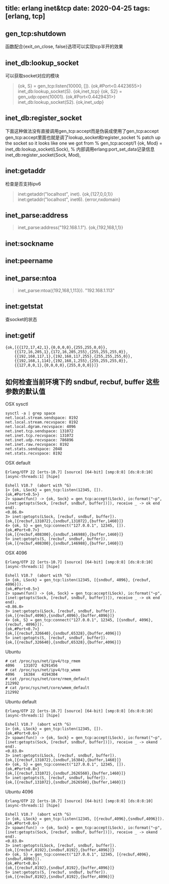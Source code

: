 title: erlang inet&tcp
date: 2020-04-25
tags: [erlang, tcp]
---
## gen_tcp:shutdown
函数配合{exit_on_close, false}选项可以实现tcp半开的效果

## inet_db:lookup_socket
可以获取socket对应的模块
> {ok, S} = gen_tcp:listen(10000, []).
{ok,#Port<0.4423655>}
> inet_db:lookup_socket(S).
{ok,inet_tcp}
> {ok, S2} = gen_udp:open(10001).
{ok,#Port<0.4429431>}
> inet_db:lookup_socket(S2).
{ok,inet_udp}

## inet_db:register_socket
下面这种做法没有直接调用gen_tcp:accept而是伪装成使用了gen_tcp:accept
gen_tcp:accept里面也就是调了lookup_socket和register_socket
% patch up the socket so it looks like one we got from
% gen_tcp:accept/1
{ok, Mod} = inet_db:lookup_socket(LSock),
% 内部调用erlang:port_set_data记录信息
inet_db:register_socket(Sock, Mod),

## inet:getaddr
检查是否支持ipv6
> inet:getaddr("localhost", inet).
{ok,{127,0,0,1}}
> inet:getaddr("localhost", inet6).
{error,nxdomain}

## inet_parse:address
> inet_parse:address("192.168.1.1").
{ok,{192,168,1,1}}

## inet:sockname
## inet:peername

## inet_parse:ntoa
> inet_parse:ntoa({192,168,1,113}).
"192.168.1.113"

## inet:getstat
查socket的状态

## inet:getif
```
{ok,[{{172,17,42,1},{0,0,0,0},{255,255,0,0}},
    {{172,16,205,1},{172,16,205,255},{255,255,255,0}},
    {{192,168,117,1},{192,168,117,255},{255,255,255,0}},
    {{192,168,1,114},{192,168,1,255},{255,255,255,0}},
    {{127,0,0,1},{0,0,0,0},{255,0,0,0}}]}
```

## 如何检查当前环境下的 sndbuf, recbuf, buffer 这些参数的默认值
OSX sysctl
```
sysctl -a | grep space
net.local.stream.sendspace: 8192
net.local.stream.recvspace: 8192
net.local.dgram.recvspace: 4096
net.inet.tcp.sendspace: 131072
net.inet.tcp.recvspace: 131072
net.inet.udp.recvspace: 786896
net.inet.raw.recvspace: 8192
net.stats.sendspace: 2048
net.stats.recvspace: 8192
```
OSX default
```
Erlang/OTP 22 [erts-10.7] [source] [64-bit] [smp:8:8] [ds:8:8:10] [async-threads:1] [hipe]

Eshell V10.7  (abort with ^G)
1> {ok, LSock} = gen_tcp:listen(12345, []).
{ok,#Port<0.5>}
2> spawn(fun() -> {ok, Sock} = gen_tcp:accept(LSock), io:format("~p", [inet:getopts(Sock, [recbuf, sndbuf, buffer])]), receive _ -> ok end end).
<0.86.0>
3> inet:getopts(LSock, [recbuf, sndbuf, buffer]).
{ok,[{recbuf,131072},{sndbuf,131072},{buffer,1460}]}
4> {ok, S} = gen_tcp:connect("127.0.0.1", 12345, []).
{ok,#Port<0.7>}
{ok,[{recbuf,408300},{sndbuf,146988},{buffer,1460}]}
5> inet:getopts(S, [recbuf, sndbuf, buffer]).
{ok,[{recbuf,408300},{sndbuf,146988},{buffer,1460}]}
```
OSX 4096
```
Erlang/OTP 22 [erts-10.7] [source] [64-bit] [smp:8:8] [ds:8:8:10] [async-threads:1] [hipe]

Eshell V10.7  (abort with ^G)
1> {ok, LSock} = gen_tcp:listen(12345, [{sndbuf, 4096}, {recbuf, 4096}]).
{ok,#Port<0.5>}
2> spawn(fun() -> {ok, Sock} = gen_tcp:accept(LSock), io:format("~p", [inet:getopts(Sock, [recbuf, sndbuf, buffer])]), receive _ -> ok end end).
<0.86.0>
3> inet:getopts(LSock, [recbuf, sndbuf, buffer]).
{ok,[{recbuf,4096},{sndbuf,4096},{buffer,4096}]}
4> {ok, S} = gen_tcp:connect("127.0.0.1", 12345, [{sndbuf, 4096}, {recbuf, 4096}]).
{ok,#Port<0.7>}
{ok,[{recbuf,326640},{sndbuf,65328},{buffer,4096}]}
5> inet:getopts(S, [recbuf, sndbuf, buffer]).
{ok,[{recbuf,326640},{sndbuf,65328},{buffer,4096}]}
```
Ubuntu
```
# cat /proc/sys/net/ipv4/tcp_rmem
4096    131072  6291456
# cat /proc/sys/net/ipv4/tcp_wmem
4096    16384   4194304
# cat /proc/sys/net/core/rmem_default
212992
# cat /proc/sys/net/core/wmem_default
212992
```
Ubuntu default
```
Erlang/OTP 22 [erts-10.7] [source] [64-bit] [smp:8:8] [ds:8:8:10] [async-threads:1] [hipe]

Eshell V10.7  (abort with ^G)
1> {ok, LSock} = gen_tcp:listen(12345, []).
{ok,#Port<0.6>}
2> spawn(fun() -> {ok, Sock} = gen_tcp:accept(LSock), io:format("~p", [inet:getopts(Sock, [recbuf, sndbuf, buffer])]), receive _ -> okend end).
<0.83.0>
3> inet:getopts(LSock, [recbuf, sndbuf, buffer]).
{ok,[{recbuf,131072},{sndbuf,16384},{buffer,1460}]}
4> {ok, S} = gen_tcp:connect("127.0.0.1", 12345, []).
{ok,#Port<0.8>}
{ok,[{recbuf,131072},{sndbuf,2626560},{buffer,1460}]}
5> inet:getopts(S, [recbuf, sndbuf, buffer]).
{ok,[{recbuf,131072},{sndbuf,2626560},{buffer,1460}]}
```
Ubuntu 4096
```
Erlang/OTP 22 [erts-10.7] [source] [64-bit] [smp:8:8] [ds:8:8:10] [async-threads:1] [hipe]

Eshell V10.7  (abort with ^G)
1> {ok, LSock} = gen_tcp:listen(12345, [{recbuf,4096},{sndbuf,4096}]).
{ok,#Port<0.6>}
2> spawn(fun() -> {ok, Sock} = gen_tcp:accept(LSock), io:format("~p", [inet:getopts(Sock, [recbuf, sndbuf, buffer])]), receive _ -> okend end).
<0.83.0>
3> inet:getopts(LSock, [recbuf, sndbuf, buffer]).
{ok,[{recbuf,8192},{sndbuf,8192},{buffer,4096}]}
4> {ok, S} = gen_tcp:connect("127.0.0.1", 12345, [{recbuf,4096},{sndbuf,4096}]).
{ok,#Port<0.8>}
{ok,[{recbuf,8192},{sndbuf,8192},{buffer,4096}]}
5> inet:getopts(S, [recbuf, sndbuf, buffer]).
{ok,[{recbuf,8192},{sndbuf,8192},{buffer,4096}]}
```

